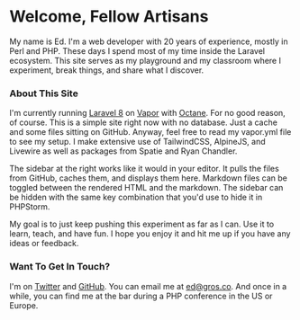 # Welcome, Fellow Artisans

My name is Ed. I'm a web developer with 20 years of experience, mostly in Perl and PHP. These days I spend most of my
time inside the Laravel ecosystem. This site serves as my playground and my classroom where I experiment, break things,
and share what I discover.

### About This Site

I'm currently running [Laravel 8](https://laravel.com) on [Vapor](https://vapor.laravel.com) with
[Octane](https://blog.laravel.com/vapor-octane-support-is-now-available). For no good reason, of course. This is a
simple site right now with no database. Just a cache and some files sitting on GitHub. Anyway, feel free to read my
vapor.yml file to see my setup. I make extensive use of TailwindCSS, AlpineJS, and Livewire as well as packages from
Spatie and Ryan Chandler.

The sidebar at the right works like it would in your editor. It pulls the files from GitHub, caches them, and 
displays them here. Markdown files can be toggled between the rendered HTML and the markdown. The sidebar can be 
hidden with the same key combination that you'd use to hide it in PHPStorm. 

My goal is to just keep pushing this experiment as far as I can. Use it to learn, teach, and have fun. I hope you 
enjoy it and hit me up if you have any ideas or feedback.

### Want To Get In Touch?

I'm on [Twitter](https://twitter.com/MaybeEdward) and [GitHub](https://github.com/edgrosvenor). You can email me at
<ed@gros.co>. And once in a while, you can find me at the bar during a PHP conference in the US or Europe.
